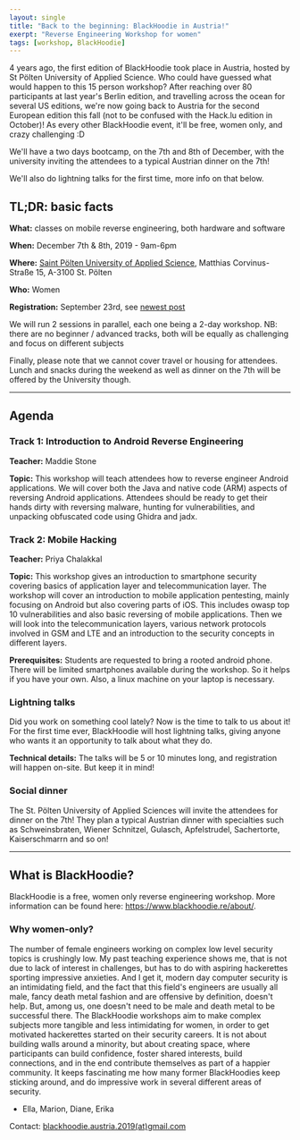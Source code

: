 ```yaml
---
layout: single
title: "Back to the beginning: BlackHoodie in Austria!"
exerpt: "Reverse Engineering Workshop for women"
tags: [workshop, BlackHoodie]
---
```


4 years ago, the first edition of BlackHoodie took place in Austria,
hosted by St Pölten University of Applied Science. Who could have
guessed what would happen to this 15 person workshop? After reaching
over 80 participants at last year's Berlin edition, and travelling
across the ocean for several US editions, we're now going back to
Austria for the second European edition this fall (not to be confused
with the Hack.lu edition in October)! As every other BlackHoodie
event, it'll be free, women only, and crazy challenging :D

We'll have a two days bootcamp, on the 7th and 8th of December, with
the university inviting the attendees to a typical Austrian dinner on
the 7th!

We'll also do lightning talks for the first time, more info on that
below.

## TL;DR: basic facts ##

**What:** classes on mobile reverse engineering, both hardware and
software
<!-- I think, to be corrected depending on training's titles once we -->
<!-- get them? -->

**When:** December 7th & 8th, 2019 - 9am-6pm

**Where:** [Saint Pölten University of Applied
Science](https://www.fhstp.ac.at/en), Matthias Corvinus-Straße 15,
A-3100 St. Pölten

**Who:** Women

**Registration:** September 23rd, see [newest
post](https://www.blackhoodie.re/Austria_registration/)

We will run 2 sessions in parallel, each one being a 2-day
workshop. NB: there are no beginner / advanced tracks, both will be
equally as challenging and focus on different subjects

Finally, please note that we cannot cover travel or housing for
attendees. Lunch and snacks during the weekend as well as dinner on
the 7th will be offered by the University though.

---
## Agenda ##

### Track 1: Introduction to Android Reverse Engineering ###

**Teacher:** Maddie Stone
<!-- Anyone wants to add something there? -->

**Topic:** This workshop will teach attendees how to reverse engineer
Android applications. We will cover both the Java and native code
(ARM) aspects of reversing Android applications. Attendees should be
ready to get their hands dirty with reversing malware, hunting for
vulnerabilities, and unpacking obfuscated code using Ghidra and jadx.

### Track 2: Mobile Hacking ###

**Teacher:** Priya Chalakkal

**Topic:** This workshop gives an introduction to smartphone security
covering basics of application layer and telecommunication layer. The
workshop will cover an introduction to mobile application pentesting,
mainly focusing on Android but also covering parts of iOS. This
includes owasp top 10 vulnerabilities and also basic reversing of
mobile applications. Then we will look into the telecommunication
layers, various network protocols involved in GSM and LTE and an
introduction to the security concepts in different layers.

**Prerequisites:** Students are requested to bring a rooted android
phone. There will be limited smartphones available during the
workshop. So it helps if you have your own. Also, a linux machine on
your laptop is necessary.

### Lightning talks ###

Did you work on something cool lately? Now is the time to talk to us
about it! For the first time ever, BlackHoodie will host lightning
talks, giving anyone who wants it an opportunity to talk about what
they do.

**Technical details:** The talks will be 5 or 10 minutes long, and
registration will happen on-site. But keep it in mind!

### Social dinner ###

The St. Pölten University of Applied Sciences will invite the
attendees for dinner on the 7th! They plan a typical Austrian dinner
with specialties such as Schweinsbraten, Wiener Schnitzel, Gulasch,
Apfelstrudel, Sachertorte, Kaiserschmarrn and so on!

---
## What is BlackHoodie? ##

BlackHoodie is a free, women only reverse engineering workshop. More
information can be found here: <https://www.blackhoodie.re/about/>.

### Why women-only? ###

The number of female engineers working on complex low level security
topics is crushingly low. My past teaching experience shows me, that
is not due to lack of interest in challenges, but has to do with
aspiring hackerettes sporting impressive anxieties. And I get it,
modern day computer security is an intimidating field, and the fact
that this field's engineers are usually all male, fancy death metal
fashion and are offensive by definition, doesn't help. But, among us,
one doesn't need to be male and death metal to be successful
there. The BlackHoodie workshops aim to make complex subjects more
tangible and less intimidating for women, in order to get motivated
hackerettes started on their security careers. It is not about
building walls around a minority, but about creating space, where
participants can build confidence, foster shared interests, build
connections, and in the end contribute themselves as part of a happier
community. It keeps fascinating me how many former BlackHoodies keep
sticking around, and do impressive work in several different areas of
security.

- Ella, Marion, Diane, Erika

Contact: [blackhoodie.austria.2019(at)gmail.com](mailto:blackhoodie.austria.2019@gmail.com)
